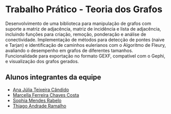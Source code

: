 # Trabalho Prático - Teoria dos Grafos

Desenvolvimento de uma biblioteca para manipulação de grafos com suporte a matriz de adjacência, matriz de incidência e lista de adjacência, incluindo funções para criação, remoção, ponderação e análise de conectividade. Implementação de métodos para detecção de pontes (naive e Tarjan) e identificação de caminhos eulerianos com o Algoritmo de Fleury, avaliando o desempenho em grafos de diferentes tamanhos. Funcionalidade para exportação no formato GEXF, compatível com o Gephi, e visualização dos grafos gerados. 

## Alunos integrantes da equipe

* [Ana Júlia Teixeira Cândido](https://github.com/anajuliateixeiracandido)
* [Marcella Ferreira Chaves Costa](https://github.com/marcellafccosta)
* [Sophia Mendes Rabelo](https://github.com/sophiaamr)
* [Thiago Andrade Ramalho](https://github.com/ThiagoAndradeRamalho)
